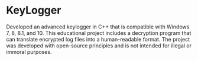 # KeyLogger
Developed an advanced keylogger in C++ that is compatible
with Windows 7, 8, 8.1, and 10. This educational project
includes a decryption program that can translate encrypted
log files into a human-readable format. The project was
developed with open-source principles and is not intended
for illegal or immoral purposes.
